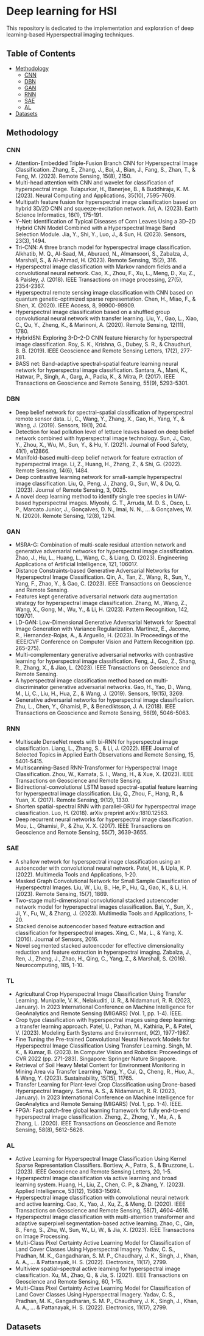 # Deep learning for HSI 

This repository is dedicated to the implementation and exploration of deep learning-based Hyperspectral imaging techniques.

## Table of Contents

- [Methodology](#Methodology)
  - [CNN](#CNN)
  - [DBN](#DBN)
  - [GAN](#GAN)
  - [RNN](#RNN)
  - [SAE](#SAE)
  - [AL](#AL)
- [Datasets](#Datasets)

## Methodology
### CNN
- Attention-Embedded Triple-Fusion Branch CNN for Hyperspectral Image Classification. Zhang, E., Zhang, J., Bai, J., Bian, J., Fang, S., Zhan, T., & Feng, M. (2023). Remote Sensing, 15(8), 2150.
- Multi-head attention with CNN and wavelet for classification of hyperspectral image. Tulapurkar, H., Banerjee, B., & Buddhiraju, K. M. (2023). Neural Computing and Applications, 35(10), 7595-7609.
- Multipath feature fusion for hyperspectral image classification based on hybrid 3D/2D CNN and squeeze-excitation network. Ari, A. (2023). Earth Science Informatics, 16(1), 175-191.
- Y–Net: Identification of Typical Diseases of Corn Leaves Using a 3D–2D Hybrid CNN Model Combined with a Hyperspectral Image Band Selection Module. Jia, Y., Shi, Y., Luo, J., & Sun, H. (2023).  Sensors, 23(3), 1494.
- Tri-CNN: A three branch model for hyperspectral image classification. Alkhatib, M. Q., Al-Saad, M., Aburaed, N., Almansoori, S., Zabalza, J., Marshall, S., & Al-Ahmad, H. (2023). Remote Sensing, 15(2), 316.
- Hyperspectral image classification with Markov random fields and a convolutional neural network. Cao, X., Zhou, F., Xu, L., Meng, D., Xu, Z., & Paisley, J. (2018).  IEEE Transactions on image processing, 27(5), 2354-2367.
- Hyperspectral remote sensing image classification with CNN based on quantum genetic-optimized sparse representation. Chen, H., Miao, F., & Shen, X. (2020). IEEE Access, 8, 99900-99909.
- Hyperspectral image classification based on a shuffled group convolutional neural network with transfer learning. Liu, Y., Gao, L., Xiao, C., Qu, Y., Zheng, K., & Marinoni, A. (2020).  Remote Sensing, 12(11), 1780.
- HybridSN: Exploring 3-D–2-D CNN feature hierarchy for hyperspectral image classification. Roy, S. K., Krishna, G., Dubey, S. R., & Chaudhuri, B. B. (2019).  IEEE Geoscience and Remote Sensing Letters, 17(2), 277-281.
- BASS net: Band-adaptive spectral-spatial feature learning neural network for hyperspectral image classification. Santara, A., Mani, K., Hatwar, P., Singh, A., Garg, A., Padia, K., & Mitra, P. (2017). IEEE Transactions on Geoscience and Remote Sensing, 55(9), 5293-5301.
### DBN
- Deep belief network for spectral–spatial classification of hyperspectral remote sensor data. Li, C., Wang, Y., Zhang, X., Gao, H., Yang, Y., & Wang, J. (2019).  Sensors, 19(1), 204.
- Detection for lead pollution level of lettuce leaves based on deep belief network combined with hyperspectral image technology. Sun, J., Cao, Y., Zhou, X., Wu, M., Sun, Y., & Hu, Y. (2021).  Journal of Food Safety, 41(1), e12866.
- Manifold-based multi-deep belief network for feature extraction of hyperspectral image. Li, Z., Huang, H., Zhang, Z., & Shi, G. (2022).  Remote Sensing, 14(6), 1484.
- Deep contrastive learning network for small-sample hyperspectral image classification. Liu, Q., Peng, J., Zhang, G., Sun, W., & Du, Q. (2023).  Journal of Remote Sensing, 3, 0025.
- A novel deep learning method to identify single tree species in UAV-based hyperspectral images. Miyoshi, G. T., Arruda, M. D. S., Osco, L. P., Marcato Junior, J., Gonçalves, D. N., Imai, N. N., ... & Gonçalves, W. N. (2020). Remote Sensing, 12(8), 1294.
### GAN
- MSRA-G: Combination of multi-scale residual attention network and generative adversarial networks for hyperspectral image classification. Zhao, J., Hu, L., Huang, L., Wang, C., & Liang, D. (2023). Engineering Applications of Artificial Intelligence, 121, 106017.
- Distance Constraints-based Generative Adversarial Networks for Hyperspectral Image Classification. Qin, A., Tan, Z., Wang, R., Sun, Y., Yang, F., Zhao, Y., & Gao, C. (2023). IEEE Transactions on Geoscience and Remote Sensing.
- Features kept generative adversarial network data augmentation strategy for hyperspectral image classification. Zhang, M., Wang, Z., Wang, X., Gong, M., Wu, Y., & Li, H. (2023).  Pattern Recognition, 142, 109701.
- LD-GAN: Low-Dimensional Generative Adversarial Network for Spectral Image Generation with Variance Regularization. Martinez, E., Jacome, R., Hernandez-Rojas, A., & Arguello, H. (2023).  In Proceedings of the IEEE/CVF Conference on Computer Vision and Pattern Recognition (pp. 265-275).
- Multi-complementary generative adversarial networks with contrastive learning for hyperspectral image classification. Feng, J., Gao, Z., Shang, R., Zhang, X., & Jiao, L. (2023).  IEEE Transactions on Geoscience and Remote Sensing.
- A hyperspectral image classification method based on multi-discriminator generative adversarial networks. Gao, H., Yao, D., Wang, M., Li, C., Liu, H., Hua, Z., & Wang, J. (2019).  Sensors, 19(15), 3269.
- Generative adversarial networks for hyperspectral image classification. Zhu, L., Chen, Y., Ghamisi, P., & Benediktsson, J. A. (2018). IEEE Transactions on Geoscience and Remote Sensing, 56(9), 5046-5063.
### RNN
- Multiscale DenseNet meets with bi-RNN for hyperspectral image classification. Liang, L., Zhang, S., & Li, J. (2022).  IEEE Journal of Selected Topics in Applied Earth Observations and Remote Sensing, 15, 5401-5415.
- Multiscanning-Based RNN-Transformer for Hyperspectral Image Classification. Zhou, W., Kamata, S. I., Wang, H., & Xue, X. (2023).  IEEE Transactions on Geoscience and Remote Sensing.
- Bidirectional-convolutional LSTM based spectral-spatial feature learning for hyperspectral image classification. Liu, Q., Zhou, F., Hang, R., & Yuan, X. (2017). Remote Sensing, 9(12), 1330.
- Shorten spatial-spectral RNN with parallel-GRU for hyperspectral image classification. Luo, H. (2018).  arXiv preprint arXiv:1810.12563.
- Deep recurrent neural networks for hyperspectral image classification. Mou, L., Ghamisi, P., & Zhu, X. X. (2017).  IEEE Transactions on Geoscience and Remote Sensing, 55(7), 3639-3655.
### SAE
- A shallow network for hyperspectral image classification using an autoencoder with convolutional neural network. Patel, H., & Upla, K. P. (2022).  Multimedia Tools and Applications, 1-20.
- Masked Graph Convolutional Network for Small Sample Classification of Hyperspectral Images. Liu, W., Liu, B., He, P., Hu, Q., Gao, K., & Li, H. (2023).  Remote Sensing, 15(7), 1869.
- Two-stage multi-dimensional convolutional stacked autoencoder network model for hyperspectral images classification. Bai, Y., Sun, X., Ji, Y., Fu, W., & Zhang, J. (2023). Multimedia Tools and Applications, 1-20.
- Stacked denoise autoencoder based feature extraction and classification for hyperspectral images. Xing, C., Ma, L., & Yang, X. (2016).  Journal of Sensors, 2016.
- Novel segmented stacked autoencoder for effective dimensionality reduction and feature extraction in hyperspectral imaging. Zabalza, J., Ren, J., Zheng, J., Zhao, H., Qing, C., Yang, Z., & Marshall, S. (2016).  Neurocomputing, 185, 1-10.
### TL
- Agricultural Crop Hyperspectral Image Classification Using Transfer Learning. Munipalle, V. K., Nelakuditi, U. R., & Nidamanuri, R. R. (2023, January). In 2023 International Conference on Machine Intelligence for GeoAnalytics and Remote Sensing (MIGARS) (Vol. 1, pp. 1-4). IEEE.
- Crop type classification with hyperspectral images using deep learning: a transfer learning approach. Patel, U., Pathan, M., Kathiria, P., & Patel, V. (2023). Modeling Earth Systems and Environment, 9(2), 1977-1987.
- Fine Tuning the Pre-trained Convolutional Neural Network Models for Hyperspectral Image Classification Using Transfer Learning. Singh, M. K., & Kumar, B. (2023).  In Computer Vision and Robotics: Proceedings of CVR 2022 (pp. 271-283). Singapore: Springer Nature Singapore.
- Retrieval of Soil Heavy Metal Content for Environment Monitoring in Mining Area via Transfer Learning. Yang, Y., Cui, Q., Cheng, R., Huo, A., & Wang, Y. (2023). Sustainability, 15(15), 11765.
- Transfer Learning for Plant-level Crop Classification using Drone-based Hyperspectral Imagery. Sarma, A. S., & Nidamanuri, R. R. (2023, January).  In 2023 International Conference on Machine Intelligence for GeoAnalytics and Remote Sensing (MIGARS) (Vol. 1, pp. 1-4). IEEE.
- FPGA: Fast patch-free global learning framework for fully end-to-end hyperspectral image classification. Zheng, Z., Zhong, Y., Ma, A., & Zhang, L. (2020).  IEEE Transactions on Geoscience and Remote Sensing, 58(8), 5612-5626.

### AL
- Active Learning for Hyperspectral Image Classification Using Kernel Sparse Representation Classifiers. Bortiew, A., Patra, S., & Bruzzone, L. (2023).  IEEE Geoscience and Remote Sensing Letters, 20, 1-5.
- Hyperspectral image classification via active learning and broad learning system. Huang, H., Liu, Z., Chen, C. P., & Zhang, Y. (2023).  Applied Intelligence, 53(12), 15683-15694.
- Hyperspectral image classification with convolutional neural network and active learning. Cao, X., Yao, J., Xu, Z., & Meng, D. (2020).  IEEE Transactions on Geoscience and Remote Sensing, 58(7), 4604-4616.
- Hyperspectral image classification with multi-attention transformer and adaptive superpixel segmentation-based active learning. Zhao, C., Qin, B., Feng, S., Zhu, W., Sun, W., Li, W., & Jia, X. (2023).  IEEE Transactions on Image Processing.
- Multi-Class Pixel Certainty Active Learning Model for Classification of Land Cover Classes Using Hyperspectral Imagery. Yadav, C. S., Pradhan, M. K., Gangadharan, S. M. P., Chaudhary, J. K., Singh, J., Khan, A. A., ... & Pattanayak, H. S. (2022).  Electronics, 11(17), 2799.
- Multiview spatial–spectral active learning for hyperspectral image classification. Xu, M., Zhao, Q., & Jia, S. (2021).  IEEE Transactions on Geoscience and Remote Sensing, 60, 1-15.
- Multi-Class Pixel Certainty Active Learning Model for Classification of Land Cover Classes Using Hyperspectral Imagery. Yadav, C. S., Pradhan, M. K., Gangadharan, S. M. P., Chaudhary, J. K., Singh, J., Khan, A. A., ... & Pattanayak, H. S. (2022).  Electronics, 11(17), 2799.


## Datasets


